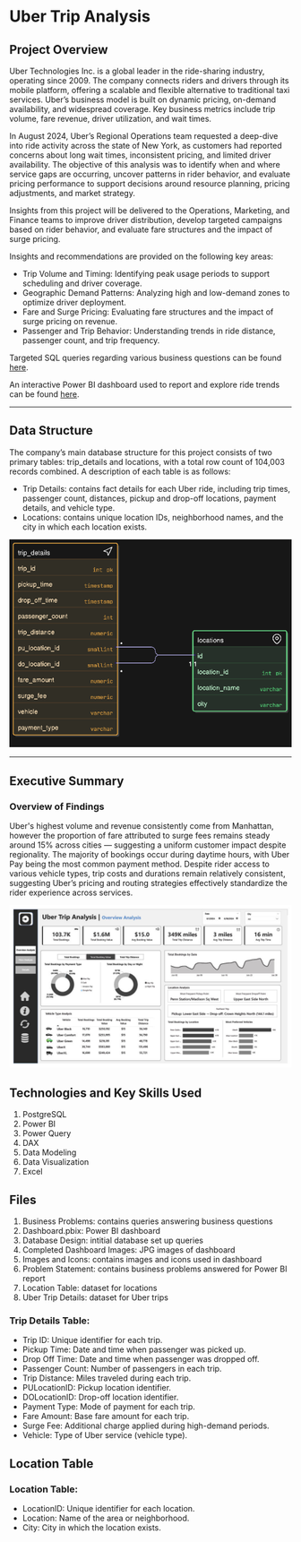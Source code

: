 # Uber Trip Analysis

## Project Overview

Uber Technologies Inc. is a global leader in the ride-sharing industry, operating since 2009. The company connects riders and drivers through its mobile platform, offering a scalable and flexible alternative to traditional taxi services. Uber’s business model is built on dynamic pricing, on-demand availability, and widespread coverage. Key business metrics include trip volume, fare revenue, driver utilization, and wait times.

In August 2024, Uber’s Regional Operations team requested a deep-dive into ride activity across the state of New York, as customers had reported concerns about long wait times, inconsistent pricing, and limited driver availability. The objective of this analysis was to identify when and where service gaps are occurring, uncover patterns in rider behavior, and evaluate pricing performance to support decisions around resource planning, pricing adjustments, and market strategy.

Insights from this project will be delivered to the Operations, Marketing, and Finance teams to improve driver distribution, develop targeted campaigns based on rider behavior, and evaluate fare structures and the impact of surge pricing.

Insights and recommendations are provided on the following key areas:

- Trip Volume and Timing: Identifying peak usage periods to support scheduling and driver coverage.
- Geographic Demand Patterns: Analyzing high and low-demand zones to optimize driver deployment.
- Fare and Surge Pricing: Evaluating fare structures and the impact of surge pricing on revenue.
- Passenger and Trip Behavior: Understanding trends in ride distance, passenger count, and trip frequency.

Targeted SQL queries regarding various business questions can be found [here](Exploratory%20Data%20Analysis.sql).

An interactive Power BI dashboard used to report and explore ride trends can be found [here](Uber%20Trips%20Dashboard.pbix).

---

## Data Structure

The company’s main database structure for this project consists of two primary tables: trip_details and locations, with a total row count of 104,003 records combined. A description of each table is as follows:

- Trip Details: contains fact details for each Uber ride, including trip times, passenger count, distances, pickup and drop-off locations, payment details, and vehicle type.
- Locations: contains unique location IDs, neighborhood names, and the city in which each location exists.

![ERD](Entity%20Relationship%20Diagram.png)

---

## Executive Summary

### Overview of Findings

Uber's highest volume and revenue consistently come from Manhattan, however the proportion of fare attributed to surge fees remains steady around 15% across cities — suggesting a uniform customer impact despite regionality. The majority of bookings occur during daytime hours, with Uber Pay being the most common payment method. Despite rider access to various vehicle types, trip costs and durations remain relatively consistent, suggesting Uber’s pricing and routing strategies effectively standardize the rider experience across services.

![Business Overview](Dashboard%20PDFs/Business%20Overview.jpg)

## Technologies and Key Skills Used

1. PostgreSQL
2. Power BI
3. Power Query
4. DAX
5. Data Modeling
6. Data Visualization
7. Excel

## Files

1. Business Problems: contains queries answering business questions
2. Dashboard.pbix: Power BI dashboard
3. Database Design: intitial database set up queries
4. Completed Dashboard Images: JPG images of dashboard
5. Images and Icons: contains images and icons used in dashboard
6. Problem Statement: contains business problems answered for Power BI report
7. Location Table: dataset for locations
8. Uber Trip Details: dataset for Uber trips



### Trip Details Table:
- Trip ID: Unique identifier for each trip.
- Pickup Time: Date and time when passenger was picked up.
- Drop Off Time: Date and time when passenger was dropped off.
- Passenger Count: Number of passengers in each trip.
- Trip Distance: Miles traveled during each trip.
- PULocationID: Pickup location identifier.
- DOLocationID: Drop-off location identifier.
- Payment Type: Mode of payment for each trip.
- Fare Amount: Base fare amount for each trip.
- Surge Fee: Additional charge applied during high-demand periods.
- Vehicle: Type of Uber service (vehicle type).

## Location Table
  
### Location Table:
- LocationID: Unique identifier for each location.
- Location: Name of the area or neighborhood.
- City: City in which the location exists.
